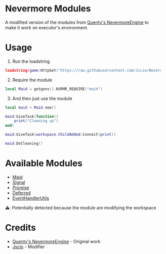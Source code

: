 # Nevermore Modules
A modified version of the modules from [Quenty's NevermoreEngine](https://github.com/Quenty/NevermoreEngine) to make it work on executor's environment.

# Usage
1. Run the loadstring
```lua
loadstring(game:HttpGet("https://raw.githubusercontent.com/Jscio/NevermoreModules/main/loader.lua"))()
```

2. Require the module
```lua
local Maid = getgenv().NVRMR_REQUIRE("maid")
```

3. And then just use the module
```lua
local maid = Maid.new()

maid:GiveTask(function()
	print("Cleaning up")
end)

maid:GiveTask(workspace.ChildAdded:Connect(print))

maid:DoCleaning()
```

# Available Modules
- [Maid](https://quenty.github.io/NevermoreEngine/api/Maid)
- [Signal](https://quenty.github.io/NevermoreEngine/api/GoodSignal)
- [Promise](https://quenty.github.io/NevermoreEngine/api/Promise)
- [Deferred](https://quenty.github.io/NevermoreEngine/api/deferred)
- [EventHandlerUtils](https://quenty.github.io/NevermoreEngine/api/EventHandlerUtils)

⚠️: Potentially detected because the module are modifying the workspace

# Credits
- [Quenty's NevermoreEngine](https://github.com/Quenty/NevermoreEngine) - Original work
- [Jscio](https://github.com/Jscio) - Modifier